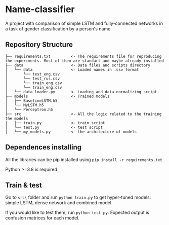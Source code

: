 # Name-classifier

A project with comparison of simple LSTM and fully-connected networks in a task of gender classification by a person's name

## Repository Structure

```
├── requirements.txt         <- The requirements file for reproducing the experiments. Most of them are standart and maybe already installed
├── data                     <- Data files and scripts directory
│   └── data                 <- Loaded names in .csv format
│       └── test_eng.csv      
│       └── test_rus.csv     
│       └── train_eng.csv     
│       └── train_eng.csv    
│   └── data_loader.py       <- Loading and data normalizing script
├── models                   <- Trained models
│   ├── BaselineLSTM.h5        
│   └── MyLSTM.h5            
│   └── Perceptron.h5       
├── src                      <- All the logic related to the training the models
│   ├── train.py             <- train script
│   └── test.py              <- test script
│   └── my_models.py         <- the architecture of models
```
## Dependences installing 
All the libraries can be pip installed using `pip install -r requirements.txt`

Python >=3.8 is required

## Train & test
Go to `src\` folder and run `python train.py` to get hyper-tuned models: simple LSTM, dense network and combined model. 

If you would like to test them, run `python test.py`. Expected output is confusion matrices for each model.

